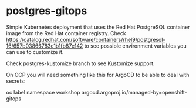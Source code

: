 # postgres-gitops
Simple Kubernetes deployment that uses the Red Hat PostgreSQL container image from the Red Hat container registry. Check https://catalog.redhat.com/software/containers/rhel9/postgresql-16/657b03866783e1b1fb87e142 to see possible environment variables you can use to customize it.

Check postgres-kustomize branch to see Kustomize support.

On OCP you will need something like this for ArgoCD to be able to deal with secrets:

oc label namespace workshop argocd.argoproj.io/managed-by=openshift-gitops

